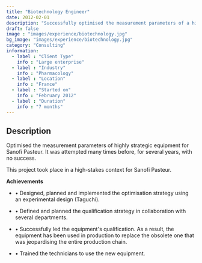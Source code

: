 ```yaml
---
title: "Biotechnology Engineer"
date: 2012-02-01
description: "Successfully optimised the measurement parameters of a highly strategic equipment for Sanofi Pasteur"
draft: false
image : "images/experience/biotechnology.jpg"
bg_image: "images/experience/biotechnology.jpg"
category: "Consulting"
information:
  - label : "Client Type"
    info : "Large enterprise"
  - label : "Industry"
    info : "Pharmacology"  
  - label : "Location"
    info : "France"
  - label : "Started on"
    info : "February 2012"
  - label : "Duration"
    info : "7 months"
---
```

## Description

Optimised the measurement parameters of highly strategic equipment for Sanofi Pasteur. It was attempted many times before, for several years, with no success.

This project took place in a high-stakes context for Sanofi Pasteur.

**Achievements**
- • Designed, planned and implemented the optimisation strategy using an experimental design (Taguchi).

- • Defined and planned the qualification strategy in collaboration with several departments.
- • Successfully led the equipment's qualification. As a result, the equipment has been used in production to replace the obsolete one that was jeopardising the entire production chain.
- • Trained the technicians to use the new equipment.

